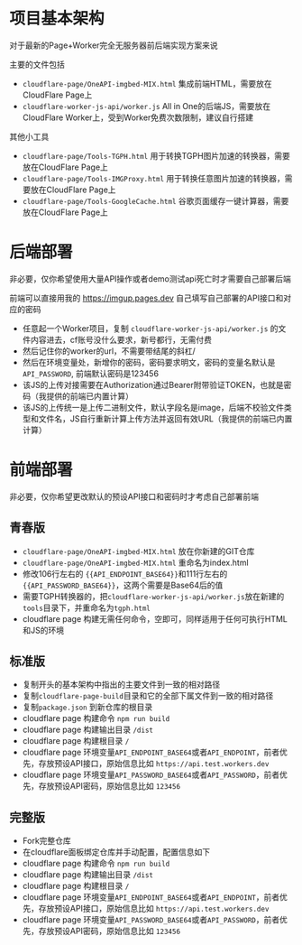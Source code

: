 # 项目基本架构
对于最新的Page+Worker完全无服务器前后端实现方案来说

主要的文件包括
- `cloudflare-page/OneAPI-imgbed-MIX.html` 集成前端HTML，需要放在CloudFlare Page上
- `cloudflare-worker-js-api/worker.js` All in One的后端JS，需要放在CloudFlare Worker上，受到Worker免费次数限制，建议自行搭建
  
其他小工具
- `cloudflare-page/Tools-TGPH.html` 用于转换TGPH图片加速的转换器，需要放在CloudFlare Page上
- `cloudflare-page/Tools-IMGProxy.html` 用于转换任意图片加速的转换器，需要放在CloudFlare Page上
- `cloudflare-page/Tools-GoogleCache.html` 谷歌页面缓存一键计算器，需要放在CloudFlare Page上

# 后端部署

非必要，仅你希望使用大量API操作或者demo测试api死亡时才需要自己部署后端

前端可以直接用我的 https://imgup.pages.dev 自己填写自己部署的API接口和对应的密码

- 任意起一个Worker项目，复制 `cloudflare-worker-js-api/worker.js` 的文件内容进去，cf账号没什么要求，新号都行，无需付费
- 然后记住你的worker的url，不需要带结尾的斜杠/
- 然后在环境变量处，新增你的密码，密码要求明文，密码的变量名默认是 `API_PASSWORD`, 前端默认密码是123456
- 该JS的上传对接需要在Authorization通过Bearer附带验证TOKEN，也就是密码（我提供的前端已内置计算）
- 该JS的上传统一是上传二进制文件，默认字段名是image，后端不校验文件类型和文件名，JS自行重新计算上传方法并返回有效URL（我提供的前端已内置计算）

# 前端部署

非必要，仅你希望更改默认的预设API接口和密码时才考虑自己部署前端

## 青春版
- `cloudflare-page/OneAPI-imgbed-MIX.html` 放在你新建的GIT仓库
- `cloudflare-page/OneAPI-imgbed-MIX.html` 重命名为index.html
- 修改106行左右的 `{{API_ENDPOINT_BASE64}}`和111行左右的`{{API_PASSWORD_BASE64}}`，这两个需要是Base64后的值
- 需要TGPH转换器的，把`cloudflare-worker-js-api/worker.js`放在新建的`tools`目录下，并重命名为`tgph.html`
- cloudflare page 构建无需任何命令，空即可，同样适用于任何可执行HTML和JS的环境

## 标准版

- 复制开头的基本架构中指出的主要文件到一致的相对路径
- 复制`cloudflare-page-build`目录和它的全部下属文件到一致的相对路径
- 复制`package.json` 到新仓库的根目录
- cloudflare page 构建命令 `npm run build`
- cloudflare page 构建输出目录 `/dist`
- cloudflare page 构建根目录 `/`
- cloudflare page 环境变量`API_ENDPOINT_BASE64`或者`API_ENDPOINT`，前者优先，存放预设API接口，原始信息比如 `https://api.test.workers.dev`
- cloudflare page 环境变量`API_PASSWORD_BASE64`或者`API_PASSWORD`，前者优先，存放预设API密码，原始信息比如 `123456`

## 完整版
- Fork完整仓库
- 在cloudflare面板绑定仓库并手动配置，配置信息如下
- cloudflare page 构建命令 `npm run build`
- cloudflare page 构建输出目录 `/dist`
- cloudflare page 构建根目录 `/`
- cloudflare page 环境变量`API_ENDPOINT_BASE64`或者`API_ENDPOINT`，前者优先，存放预设API接口，原始信息比如 `https://api.test.workers.dev`
- cloudflare page 环境变量`API_PASSWORD_BASE64`或者`API_PASSWORD`，前者优先，存放预设API密码，原始信息比如 `123456`
